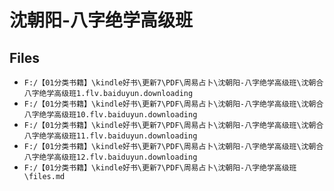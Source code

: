 # 沈朝阳-八字绝学高级班

## Files

- `F:/【01分类书籍】\kindle好书\更新7\PDF\周易占卜\沈朝阳-八字绝学高级班\沈朝合八字绝学高级班1.flv.baiduyun.downloading`
- `F:/【01分类书籍】\kindle好书\更新7\PDF\周易占卜\沈朝阳-八字绝学高级班\沈朝合八字绝学高级班10.flv.baiduyun.downloading`
- `F:/【01分类书籍】\kindle好书\更新7\PDF\周易占卜\沈朝阳-八字绝学高级班\沈朝合八字绝学高级班11.flv.baiduyun.downloading`
- `F:/【01分类书籍】\kindle好书\更新7\PDF\周易占卜\沈朝阳-八字绝学高级班\沈朝合八字绝学高级班12.flv.baiduyun.downloading`
- `F:/【01分类书籍】\kindle好书\更新7\PDF\周易占卜\沈朝阳-八字绝学高级班\files.md`
